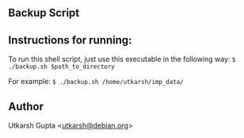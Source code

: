 ## Backup Script

## Instructions for running:

To run this shell script, just use this executable in the
following way:
`$ ./backup.sh $path_to_directory`

For example:
`$ ./backup.sh /home/utkarsh/imp_data/`

## Author

Utkarsh Gupta <<utkarsh@debian.org>>
